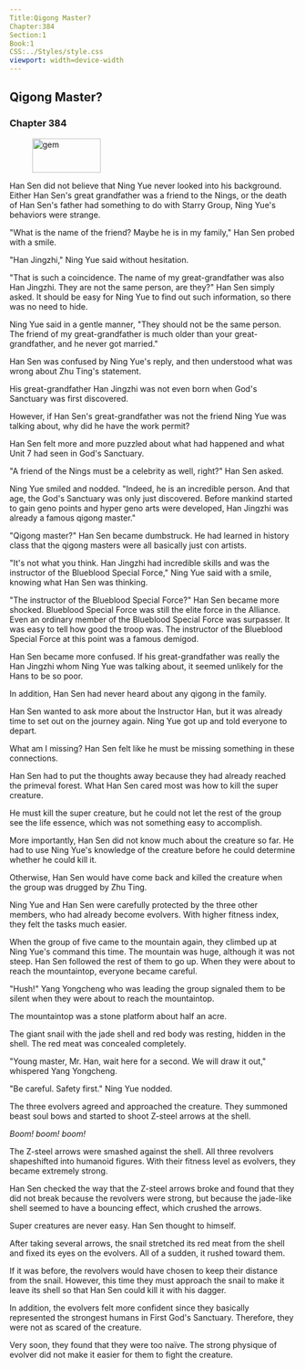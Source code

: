 ```yaml
---
Title:Qigong Master? 
Chapter:384 
Section:1 
Book:1 
CSS:../Styles/style.css 
viewport: width=device-width
---
```

  
## Qigong Master?
### Chapter 384
  
<figure>
	<img src="../Images/gem.gif" alt="gem" id="gem" width="120" height="60" />
</figure>
  

  
Han Sen did not believe that Ning Yue never looked into his background. Either Han Sen's great grandfather was a friend to the Nings, or the death of Han Sen's father had something to do with Starry Group, Ning Yue's behaviors were strange.

"What is the name of the friend? Maybe he is in my family," Han Sen probed with a smile.

"Han Jingzhi," Ning Yue said without hesitation.

"That is such a coincidence. The name of my great-grandfather was also Han Jingzhi. They are not the same person, are they?" Han Sen simply asked. It should be easy for Ning Yue to find out such information, so there was no need to hide.

Ning Yue said in a gentle manner, "They should not be the same person. The friend of my great-grandfather is much older than your great-grandfather, and he never got married."

Han Sen was confused by Ning Yue's reply, and then understood what was wrong about Zhu Ting's statement.

His great-grandfather Han Jingzhi was not even born when God's Sanctuary was first discovered.

However, if Han Sen's great-grandfather was not the friend Ning Yue was talking about, why did he have the work permit?

Han Sen felt more and more puzzled about what had happened and what Unit 7 had seen in God's Sanctuary.

"A friend of the Nings must be a celebrity as well, right?" Han Sen asked.

Ning Yue smiled and nodded. "Indeed, he is an incredible person. And that age, the God's Sanctuary was only just discovered. Before mankind started to gain geno points and hyper geno arts were developed, Han Jingzhi was already a famous qigong master."

"Qigong master?" Han Sen became dumbstruck. He had learned in history class that the qigong masters were all basically just con artists.

"It's not what you think. Han Jingzhi had incredible skills and was the instructor of the Blueblood Special Force," Ning Yue said with a smile, knowing what Han Sen was thinking.

"The instructor of the Blueblood Special Force?" Han Sen became more shocked. Blueblood Special Force was still the elite force in the Alliance. Even an ordinary member of the Blueblood Special Force was surpasser. It was easy to tell how good the troop was. The instructor of the Blueblood Special Force at this point was a famous demigod.

Han Sen became more confused. If his great-grandfather was really the Han Jingzhi whom Ning Yue was talking about, it seemed unlikely for the Hans to be so poor.

In addition, Han Sen had never heard about any qigong in the family.

Han Sen wanted to ask more about the Instructor Han, but it was already time to set out on the journey again. Ning Yue got up and told everyone to depart.

What am I missing? Han Sen felt like he must be missing something in these connections.

Han Sen had to put the thoughts away because they had already reached the primeval forest. What Han Sen cared most was how to kill the super creature.

He must kill the super creature, but he could not let the rest of the group see the life essence, which was not something easy to accomplish.

More importantly, Han Sen did not know much about the creature so far. He had to use Ning Yue's knowledge of the creature before he could determine whether he could kill it.

Otherwise, Han Sen would have come back and killed the creature when the group was drugged by Zhu Ting.

Ning Yue and Han Sen were carefully protected by the three other members, who had already become evolvers. With higher fitness index, they felt the tasks much easier.

When the group of five came to the mountain again, they climbed up at Ning Yue's command this time. The mountain was huge, although it was not steep. Han Sen followed the rest of them to go up. When they were about to reach the mountaintop, everyone became careful.

"Hush!" Yang Yongcheng who was leading the group signaled them to be silent when they were about to reach the mountaintop.

The mountaintop was a stone platform about half an acre.

The giant snail with the jade shell and red body was resting, hidden in the shell. The red meat was concealed completely.

"Young master, Mr. Han, wait here for a second. We will draw it out," whispered Yang Yongcheng.

"Be careful. Safety first." Ning Yue nodded.

The three evolvers agreed and approached the creature. They summoned beast soul bows and started to shoot Z-steel arrows at the shell.

*Boom! boom! boom!*

The Z-steel arrows were smashed against the shell. All three revolvers shapeshifted into humanoid figures. With their fitness level as evolvers, they became extremely strong.

Han Sen checked the way that the Z-steel arrows broke and found that they did not break because the revolvers were strong, but because the jade-like shell seemed to have a bouncing effect, which crushed the arrows.

Super creatures are never easy. Han Sen thought to himself.

After taking several arrows, the snail stretched its red meat from the shell and fixed its eyes on the evolvers. All of a sudden, it rushed toward them.

If it was before, the revolvers would have chosen to keep their distance from the snail. However, this time they must approach the snail to make it leave its shell so that Han Sen could kill it with his dagger.

In addition, the evolvers felt more confident since they basically represented the strongest humans in First God's Sanctuary. Therefore, they were not as scared of the creature.

Very soon, they found that they were too naïve. The strong physique of evolver did not make it easier for them to fight the creature.